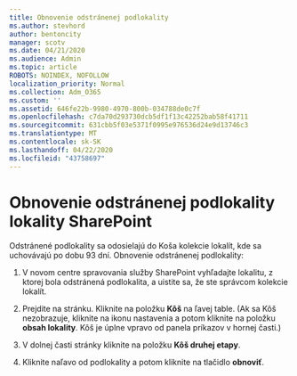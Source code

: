 ```yaml
---
title: Obnovenie odstránenej podlokality
ms.author: stevhord
author: bentoncity
manager: scotv
ms.date: 04/21/2020
ms.audience: Admin
ms.topic: article
ROBOTS: NOINDEX, NOFOLLOW
localization_priority: Normal
ms.collection: Adm_O365
ms.custom: ''
ms.assetid: 646fe22b-9980-4970-800b-034788de0c7f
ms.openlocfilehash: c7da70d293730dcb5df1f13c42252bab58f41711
ms.sourcegitcommit: 631cbb5f03e5371f0995e976536d24e9d13746c3
ms.translationtype: MT
ms.contentlocale: sk-SK
ms.lasthandoff: 04/22/2020
ms.locfileid: "43758697"
---
```

# <a name="restore-a-deleted-sharepoint-subsite"></a>Obnovenie odstránenej podlokality lokality SharePoint

Odstránené podlokality sa odosielajú do Koša kolekcie lokalít, kde sa uchovávajú po dobu 93 dní. Obnovenie odstránenej podlokality:
  
1. V novom centre spravovania služby SharePoint vyhľadajte lokalitu, z ktorej bola odstránená podlokalita, a uistite sa, že ste správcom kolekcie lokalít. 
    
2. Prejdite na stránku. Kliknite na položku **Kôš** na ľavej table. (Ak sa Kôš nezobrazuje, kliknite na ikonu nastavenia a potom kliknite na položku **obsah lokality**. Kôš je úplne vpravo od panela príkazov v hornej časti.)
    
3. V dolnej časti stránky kliknite na položku **Kôš druhej etapy**.
    
4. Kliknite naľavo od podlokality a potom kliknite na tlačidlo **obnoviť**.
    

